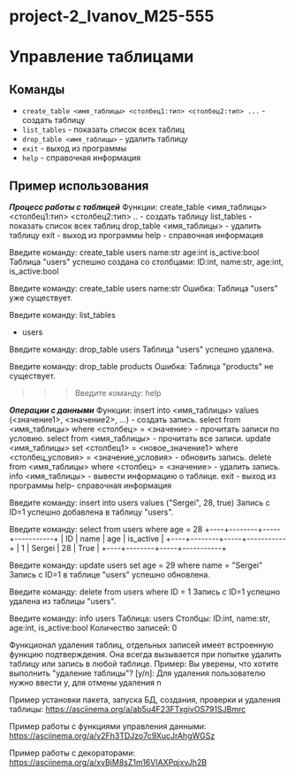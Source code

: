 # project-2_Ivanov_M25-555
# Управление таблицами

## Команды

- `create_table <имя_таблицы> <столбец1:тип> <столбец2:тип> ...` - создать таблицу
- `list_tables` - показать список всех таблиц  
- `drop_table <имя_таблицы>` - удалить таблицу
- `exit` - выход из программы
- `help` - справочная информация

## Пример использования

***Процесс работы с таблицей***
Функции:
<command> create_table <имя_таблицы> <столбец1:тип> <столбец2:тип> .. - создать таблицу
<command> list_tables - показать список всех таблиц
<command> drop_table <имя_таблицы> - удалить таблицу
<command> exit - выход из программы
<command> help - справочная информация 

Введите команду: create_table users name:str age:int is_active:bool
Таблица "users" успешно создана со столбцами: ID:int, name:str, age:int, is_active:bool

Введите команду: create_table users name:str
Ошибка: Таблица "users" уже существует.

Введите команду: list_tables
- users

Введите команду: drop_table users
Таблица "users" успешно удалена.

Введите команду: drop_table products
Ошибка: Таблица "products" не существует.

>>>Введите команду: help

***Операции с данными***
Функции:
<command> insert into <имя_таблицы> values (<значение1>, <значение2>, ...) - создать запись.
<command> select from <имя_таблицы> where <столбец> = <значение> - прочитать записи по условию.
<command> select from <имя_таблицы> - прочитать все записи.
<command> update <имя_таблицы> set <столбец1> = <новое_значение1> where <столбец_условия> = <значение_условия> - обновить запись.
<command> delete from <имя_таблицы> where <столбец> = <значение> - удалить запись.
<command> info <имя_таблицы> - вывести информацию о таблице.
<command> exit - выход из программы
<command> help- справочная информация

Введите команду: insert into users values ("Sergei", 28, true)
Запись с ID=1 успешно добавлена в таблицу "users".

Введите команду: select from users where age = 28
+----+--------+-----+-----------+
| ID |  name  | age | is_active |
+----+--------+-----+-----------+
| 1  | Sergei | 28  |    True   |
+----+--------+-----+-----------+

Введите команду: update users set age = 29 where name = "Sergei"
Запись с ID=1 в таблице "users" успешно обновлена.

Введите команду: delete from users where ID = 1
Запись с ID=1 успешно удалена из таблицы "users".

Введите команду: info users
Таблица: users
Столбцы: ID:int, name:str, age:int, is_active:bool
Количество записей: 0 

Функционал удаления таблиц, отдельных записей имеет встроенную функцию подтверждения.
Она всегда вызывается при попытке удалить таблицу или запись в любой таблице.
Пример: 
Вы уверены, что хотите выполнить "удаление таблицы"? [y/n]:
Для удаления пользователю нужно ввести y, для отмены удаления n

Пример установки пакета, запуска БД, создания, проверки и удаления таблицы:
https://asciinema.org/a/ab5u4F23FTxgivOS791SJBmrc

Пример работы с функциями управления данными:
https://asciinema.org/a/v2Fh3TDJzo7c9XucJrAhgWGSz

Пример работы с декораторами:
https://asciinema.org/a/xvBjM8sZ1m16VIAXPqjxvJh2B
